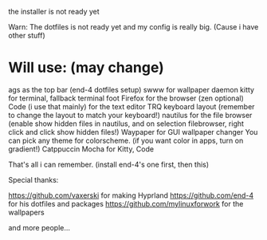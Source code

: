 the installer is not ready yet

Warn: The dotfiles is not ready yet and my config is really big. (Cause i have other stuff)

# Will use: (may change)

ags as the top bar (end-4 dotfiles setup)
swww for wallpaper daemon
kitty for terminal, fallback terminal foot
Firefox for the browser (zen optional)
Code (i use that mainly) for the text editor
TRQ keyboard layout (remember to change the layout to match your keyboard!)
nautilus for the file browser (enable show hidden files in nautilus, and on selection filebrowser, right click and click show hidden files!)
Waypaper for GUI wallpaper changer
You can pick any theme for colorscheme. (if you want color in apps, turn on gradient!)
Catppuccin Mocha for Kitty, Code

That's all i can remember. (install end-4's one first, then this)


Special thanks:

https://github.com/vaxerski for making Hyprland
https://github.com/end-4 for his dotfiles and packages
https://github.com/mylinuxforwork for the wallpapers

and more people...
